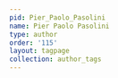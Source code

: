 ```yaml
---
pid: Pier_Paolo_Pasolini
name: Pier Paolo Pasolini
type: author
order: '115'
layout: tagpage
collection: author_tags
---
```

